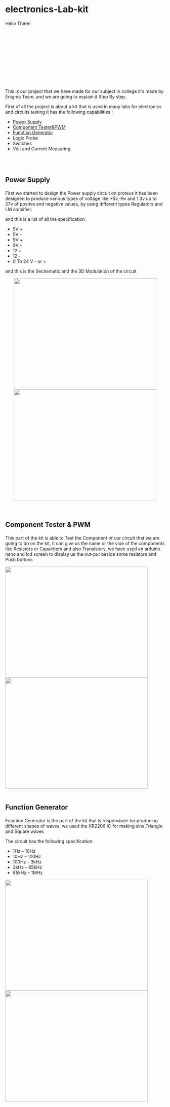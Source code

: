 # electronics-Lab-kit

<p style='width: 200px; height: 200px;'>Hello There!</p>

This is our project that we have made for our subject in college it's made by Enigma Team, and we are going to explain it Step By step.

First of all the project is about a kit that is used in many labs for electronics and circuits testing it has the following capabilities :

- <a href="#power-supply">Power Supply</a>
- <a href =#component-tester> Component Tester&PWM</a>
- <a href="#function-generator"> Function Generator</a>
-  Logic Probe 
- Switches 
- Volt and Current Measuring 
<br>
<br>

## <p id="power-supply"> Power Supply </p>
First we started to design the Power supply circuit on proteus it has been designed to produce various types of voltage like +5v,-9v and 1.3v  up to 27v of postive and negative values, by using different types Regulators and LM amplifier.

and this is a list of all the specification:
 
- 5V +
- 5V -
- 9V +
- 9V -
- 12 +
- 12 -
- 0 To 24 V - or +

<p>and this is the Sechematic and the 3D Modulation of the circuit </p>
<div style="text-align:center">
 <img src="https://github.com/MohamedAboElnasr/electronics-Lab-kit/assets/114421344/5b7545fa-3b7d-47a7-868d-85d837f98506" width="450" height="350" >
 <img src="https://github.com/MohamedAboElnasr/electronics-Lab-kit/assets/114421344/ad5645e6-a43d-4aa9-9a51-bb76e63104e9" width="450" height="350">
 </div>
<br>
<br>


## <p id="component-tester">Component Tester & PWM </p>

This part of the kit is able to Test the Component of our circuit that we are going to do on the kit, it can give us the name or the vlue of the components like Resistors or Capacitors and also Transistors, we have used an arduino nano and lcd screen to display us the out-put beside some resistors and Push buttons 

<div>
 <img src="https://github.com/MohamedAboElnasr/electronics-Lab-kit/assets/114421344/1c52a3e7-4664-4ece-8d7a-26d06fa2f2e1" width="450" height="350">
<img src="https://github.com/MohamedAboElnasr/electronics-Lab-kit/assets/114421344/e7bf655b-d8aa-46d9-ae74-85e9594d7bee"  width="450" height="350">

<br>
<br>
 
 
 ## <p id="function-generator">Function Generator </p>
 
 Function Generator is the part of the kit that is responsbale for producing different shapes of waves, we used the XR2206 IC for making sine,Triangle and Square waves 

 The circuit has the following specification:
 
 * 1Hz – 10Hz
* 10Hz – 100Hz
* 100Hz – 3kHz
* 3kHz – 65kHz
* 65kHz – 1MHz
 
 <div>
  <img src="https://github.com/MohamedAboElnasr/electronics-Lab-kit/assets/114421344/1b5025c5-9b0c-499f-b02b-5619f4df0bf0"  width="450" height="350" >
  <img src="https://github.com/MohamedAboElnasr/electronics-Lab-kit/assets/114421344/c24e16ae-428b-459d-83ad-f78b6694b8ae" width="450" height="350">
 </div>
 


